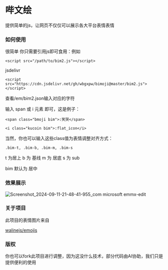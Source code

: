 # 哔文绘
提供简单的js，让网页不仅仅可以展示各大平台表情表情

### 如何使用
很简单 你只需要引用js即可食用：例如

``<script src="/path/to/bim2.js"></script>``

jsdelivr

`` <script src="https://cdn.jsdelivr.net/gh/wbgxpw/bimoji@master/bim2.js"></script> ``

查看/em/bim2.json输入对应的字符

输入 span 或 i 元素 即可，这是例子：

``<span class="bmoji bim">:笑哭</span>``

``<i class="kucoin bim">:flat_icon</i>``

当然，你也可以输入这些class值为表情调整对齐方式：

`` .bim-t, .bim-b, .bim-m, .bim-s ``

t 为居上 b 为 基线 m 为 居底 s 为 sub

bim 默认为 居中

### 效果展示
![Screenshot_2024-09-11-21-48-41-955_com microsoft emmx-edit](https://github.com/user-attachments/assets/d4fb9f34-ce6b-4e86-8ce6-0f69eb9f97d1)

### 关于项目

此项目的表情图片来自

[walinejs/emojis](https://github.com/walinejs/emojis)

### 版权

你也可以fork此项目进行调整，因为这没什么技术，部分代码由AI协助，我们只是提供便利的使用
